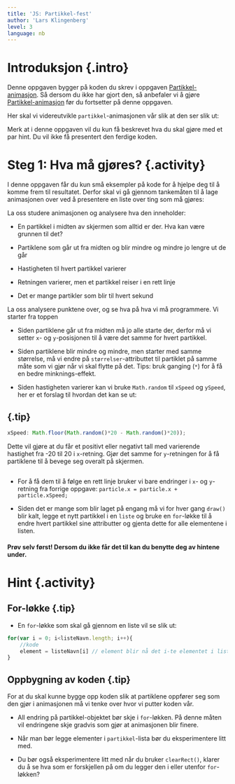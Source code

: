 ```yaml
---
title: 'JS: Partikkel-fest'
author: 'Lars Klingenberg'
level: 3
language: nb
---
```



# Introduksjon {.intro}

Denne oppgaven bygger på koden du skrev i oppgaven
[Partikkel-animasjon](../partikkel_animasjon/partikkel_animasjon.html). Så
dersom du ikke har gjort den, så anbefaler vi å gjøre
[Partikkel-animasjon](../partikkel_animasjon/partikkel_animasjon.html) før du
fortsetter på denne oppgaven.

Her skal vi videreutvikle `partikkel`-animasjonen vår slik at den ser slik ut:

<canvas id="canvas" width="500" height="500"></canvas>

<script>


        var canvas, ctx;
        var partikkelListe = [];

        window.onload = function(){
            canvas = document.getElementById("canvas");
            ctx = canvas.getContext("2d");
            setInterval(draw, 30);
        };


        //Tegner og skyter particle opp
        function draw(){

            var particle = {
                x: 250,
                y: 250,
                xSpeed: Math.floor(Math.random()*20 - Math.random()*20),
                ySpeed: Math.floor(Math.random()*20 - Math.random()*20),
                size: 10

            };

            partikkelListe.push(particle);

            ctx.clearRect(0,0,500,500);


            for (var i=0; i<partikkelListe.length; i++) {
                particle = partikkelListe[i];



                ctx.fillStyle = 'red';
                ctx.fillRect(particle.x, particle.y,particle.size,particle.size);;

                particle.x = particle.x + particle.xSpeed;
                particle.y = particle.y + particle.ySpeed;

                particle.size = particle.size * 0.96;
            }

        }
</script>

Merk at i denne oppgaven vil du kun få beskrevet hva du skal gjøre med et par
hint. Du vil ikke få presentert den ferdige koden.


# Steg 1: Hva må gjøres? {.activity}

I denne oppgaven får du kun små eksempler på kode for å hjelpe deg til å komme
frem til resultatet. Derfor skal vi gå gjennom tankemåten til å lage animasjonen
over ved å presentere en liste over ting som må gjøres:

La oss studere animasjonen og analysere hva den inneholder:

- En partikkel i midten av skjermen som alltid er der. Hva kan være grunnen til
  det?

- Partiklene som går ut fra midten og blir mindre og mindre jo lengre ut de går

- Hastigheten til hvert partikkel varierer

- Retningen varierer, men et partikkel reiser i en rett linje

- Det er mange partikler som blir til hvert sekund

La oss analysere punktene over, og se hva på hva vi må programmere. Vi starter
fra toppen

- Siden partiklene går ut fra midten må jo alle starte der, derfor må vi setter
  `x`- og `y`-posisjonen til å være det samme for hvert partikkel.

- Siden partiklene blir mindre og mindre, men starter med samme størrelse, må vi
  endre på `størrelser`-attributtet til partiklet på samme måte som vi gjør når
  vi skal flytte på det. Tips: bruk ganging (`*`) for å få en bedre
  minknings-effekt.

- Siden hastigheten varierer kan vi bruke `Math.random` til `xSpeed` og
  `ySpeed`, her er et forslag til hvordan det kan se ut:

## {.tip}

```js
xSpeed: Math.floor(Math.random()*20 - Math.random()*20));
```

Dette vil gjøre at du får et positivt eller negativt tall med varierende
hastighet fra -20 til 20 i `x`-retning. Gjør det samme for `y`-retningen for å
få partiklene til å bevege seg overalt på skjermen.

##

- For å få dem til å følge en rett linje bruker vi bare endringer i `x`- og
  `y`-retning fra forrige oppgave: `particle.x = particle.x + particle.xSpeed;`

- Siden det er mange som blir laget på engang må vi for hver gang `draw()` blir
  kalt, legge et nytt partikkel i en `liste` og bruke en `for`-løkke til å endre
  hvert partikkel sine attributter og gjenta dette for alle elementene i listen.


#### Prøv selv først! Dersom du ikke får det til kan du benytte deg av hintene under.


# Hint {.activity}

## For-løkke {.tip}

- En `for`-løkke som skal gå gjennom en liste vil se slik ut:

```js
for(var i = 0; i<listeNavn.length; i++){
    //kode
    element = listeNavn[i] // element blir nå det i-te elementet i listen, "i" blir her et tall fra 0 til lengden av listen.
}
```

##

## Oppbygning av koden {.tip}

For at du skal kunne bygge opp koden slik at partiklene oppfører seg som den
gjør i animasjonen må vi tenke over hvor vi putter koden vår.

- All endring på partikkel-objektet bør skje i `for`-løkken. På denne måten vil
  endringene skje gradvis som gjør at animasjonen blir finere.

- Når man bør legge elementer i `partikkel`-lista bør du eksperimentere litt
  med.

- Du bør også eksperimentere litt med når du bruker `clearRect()`, klarer du å
  se hva som er forskjellen på om du legger den i eller utenfor `for`-løkken?

##

